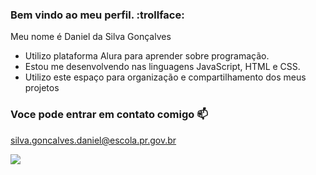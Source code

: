 ### Bem vindo ao meu perfil. :trollface:

Meu nome é Daniel da Silva Gonçalves

- Utilizo plataforma Alura para aprender sobre programação.
- Estou me desenvolvendo nas linguagens JavaScript, HTML e CSS.
- Utilizo este espaço para organização e compartilhamento dos meus projetos


### Voce pode entrar em contato comigo 📫

silva.goncalves.daniel@escola.pr.gov.br 


![](https://media.tenor.com/uYdk7PWj1k8AAAAC/c%C3%A1ssio-c%C3%A1ssio-ramos.gif)
